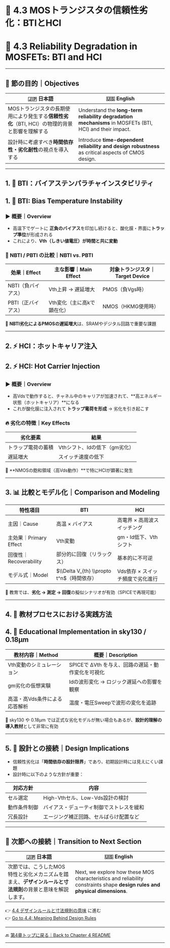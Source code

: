 # 📘 4.3 MOSトランジスタの信頼性劣化：BTIとHCI  
# 📘 4.3 Reliability Degradation in MOSFETs: BTI and HCI

---

## 🎯 節の目的｜Objectives

| 🇯🇵 日本語                                                                                          | 🇺🇸 English                                                                                           |
|-----------------------------------------------------------------------------------------------------|--------------------------------------------------------------------------------------------------------|
| MOSトランジスタの長期使用により発生する**信頼性劣化**（BTI, HCI）の物理的背景と影響を理解する      | Understand the **long-term reliability degradation mechanisms** in MOSFETs (BTI, HCI) and their impact. |
| 設計時に考慮すべき**時間依存性・劣化耐性**の視点を導入する                                           | Introduce **time-dependent reliability and design robustness** as critical aspects of CMOS design.    |

---

## 1. 🔌 BTI：バイアステンパラチャインスタビリティ  
## 1. 🔌 BTI: Bias Temperature Instability

### ▶ 概要｜Overview

- 高温下でゲートに **正負のバイアス**を印加し続けると、酸化膜・界面に**トラップ準位**が形成される  
- これにより、**Vth（しきい値電圧）が時間と共に変動**

### 🔹 NBTI / PBTI の比較｜NBTI vs. PBTI

| 効果｜Effect | 主な影響｜Main Effect      | 対象トランジスタ｜Target Device |
|-------------|----------------------------|------------------------------|
| NBTI（負バイアス） | Vth上昇 → 遅延増大             | PMOS（負Vgs時）              |
| PBTI（正バイアス） | Vth変化（主に高kで顕在化）      | NMOS（HKMG使用時）           |

📌 **NBTI劣化によるPMOSの遅延増大**は、SRAMやデジタル回路で重要な課題

---

## 2. ⚡ HCI：ホットキャリア注入  
## 2. ⚡ HCI: Hot Carrier Injection

### ▶ 概要｜Overview

- 高Vdsで動作すると、チャネル中のキャリアが加速されて、**高エネルギー状態（ホットキャリア）**になる  
- これが酸化膜に注入されて **トラップ電荷を形成** → 劣化を引き起こす

### 🔥 劣化の特徴｜Key Effects

| 劣化要素 | 結果 |
|----------|------|
| トラップ電荷の蓄積 | Vthシフト、Idの低下（gm劣化） |
| 遅延増大            | スイッチ速度の低下           |

📌 **NMOSの飽和領域（高Vds動作）**で特にHCIが顕著に発生

---

## 3. 📊 比較とモデル化｜Comparison and Modeling

| 特性項目 | BTI | HCI |
|----------|-----|-----|
| 主因｜Cause         | 高温 × バイアス      | 高電界 × 高周波スイッチング     |
| 主効果｜Primary Effect | Vth変動            | gm・Id低下、Vthシフト           |
| 回復性｜Recoverability | 部分的に回復（リラックス） | 基本的に不可逆                  |
| モデル式｜Model      | $\\Delta V_{th} \\propto t^n$（時間依存） | Vds依存 × スイッチ頻度で劣化進行 |

🧠 教育では、**劣化 → 測定 → 回復**の擬似シナリオが有効（SPICEで再現可能）

---

## 4. 🧪 教材プロセスにおける実践方法  
## 4. 🧪 Educational Implementation in sky130 / 0.18µm

| 教材内容｜Method | 概要｜Description |
|------------------|------------------|
| Vth変動のシミュレーション | SPICEで ΔVth を与え、回路の遅延・動作変化を可視化 |
| gm劣化の仮想実験 | Idの波形変化 → ロジック遅延への影響を観察         |
| 高温・高Vds条件による応答解析 | 温度・電圧Sweepで波形の変化を追跡               |

📌 sky130 や 0.18µm では正式な劣化モデルが無い場合もあるが、**設計的理解の導入教材**として非常に有効

---

## 5. 🧩 設計との接続｜Design Implications

- 信頼性劣化は「**時間依存の設計限界**」であり、初期設計時には見えにくい課題  
- 設計時に以下のような方針が重要：

| 対応方針 | 内容 |
|----------|------|
| セル選定 | High-Vthセル、Low-Vds設計の検討 |
| 動作条件制御 | バイアス・デューティ制御でストレスを緩和 |
| 冗長設計 | エージング補正回路、セルばらけ配置など |

---

## 🔄 次節への接続｜Transition to Next Section

| 🇯🇵 日本語 | 🇺🇸 English |
|----------|-----------|
| 次節では、こうしたMOS特性と劣化メカニズムを踏まえ、**デザインルールと寸法規則**の背景と意味を解説します。 | Next, we explore how these MOS characteristics and reliability constraints shape **design rules and physical dimensions**. |

👉 [4.4 デザインルールと寸法規則の意味](4.4_design_rules.md) に進む  
👉 [Go to 4.4: Meaning Behind Design Rules](4.4_design_rules.md)

---

🔙 [第4章トップに戻る｜Back to Chapter 4 README](README.md)

---
